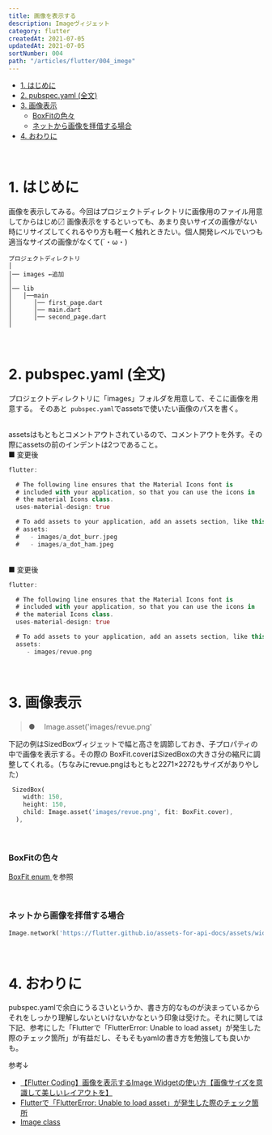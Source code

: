 ```yaml
---
title: 画像を表示する
description: Imageヴィジェット
category: flutter
createdAt: 2021-07-05
updatedAt: 2021-07-05
sortNumber: 004
path: "/articles/flutter/004_imege"
---
```


<nuxt-content-wrapper>

- [1. はじめに](#1-はじめに)
- [2. pubspec.yaml (全文)](#2-pubspecyaml-全文)
- [3. 画像表示](#3-画像表示)
    - [BoxFitの色々](#boxfitの色々)
    - [ネットから画像を拝借する場合](#ネットから画像を拝借する場合)
- [4. おわりに](#4-おわりに)

<br>

# 1. はじめに
画像を表示してみる。今回はプロジェクトディレクトリに画像用のファイル用意してからはじめ〼 画像表示をするといっても、あまり良いサイズの画像がない時にリサイズしてくれるやり方も軽ーく触れときたい。個人開発レベルでいつも適当なサイズの画像がなくて(´・ω・)

```
プロジェクトディレクトリ
│
│── images ←追加
│
│── lib
│   │──main
│      │── first_page.dart
│      │── main.dart
│      │── second_page.dart
│
```


<br>

# 2. pubspec.yaml (全文)
プロジェクトディレクトリに「images」フォルダを用意して、そこに画像を用意する。
そのあと` pubspec.yaml`でassetsで使いたい画像のパスを書く。

<br>
assetsはもともとコメントアウトされているので、コメントアウトを外す。その際にassetsの前のインデントは2つであること。

<br>
■ 変更後

```dart
flutter:

  # The following line ensures that the Material Icons font is
  # included with your application, so that you can use the icons in
  # the material Icons class.
  uses-material-design: true

  # To add assets to your application, add an assets section, like this:
  # assets:
  #   - images/a_dot_burr.jpeg
  #   - images/a_dot_ham.jpeg

```

<br>
■ 変更後

```dart
flutter:

  # The following line ensures that the Material Icons font is
  # included with your application, so that you can use the icons in
  # the material Icons class.
  uses-material-design: true

  # To add assets to your application, add an assets section, like this:
  assets:
     - images/revue.png

```

<br>

# 3. 画像表示
> ●　 Image.asset('images/revue.png'

下記の例はSizedBoxヴィジェットで幅と高さを調節しておき、子プロパティの中で画像を表示する。その際の BoxFit.coverはSizedBoxの大きさ分の縮尺に調整してくれる。（ちなみにrevue.pngはもともと2271×2272もサイズがありやした）
```dart
 SizedBox(
    width: 150,
    height: 150,
    child: Image.asset('images/revue.png', fit: BoxFit.cover),
  ),

```

<br>

### BoxFitの色々
[BoxFit enum ](https://api.flutter.dev/flutter/painting/BoxFit.html)を参照


<br>

### ネットから画像を拝借する場合
```dart
Image.network('https://flutter.github.io/assets-for-api-docs/assets/widgets/owl-2.jpg'),
```

<br>

# 4. おわりに
 pubspec.yamlで余白にうるさいというか、書き方的なものが決まっているからそれをしっかり理解しないといけないかなという印象は受けた。それに関しては下記、参考にした「Flutterで「FlutterError: Unable to load asset」が発生した際のチェック箇所」が有益だし、そもそもyamlの書き方を勉強しても良いかも。

参考↓
- [【Flutter Coding】画像を表示するImage Widgetの使い方【画像サイズを意識して美しいレイアウトを】](https://vector-ium.com/flutter-image-widget/)
- [Flutterで「FlutterError: Unable to load asset」が発生した際のチェック箇所](https://kamotora.net/system/flutter/fluttererror-unable-to-load-asset/)
- [Image class](https://api.flutter.dev/flutter/widgets/Image-class.html)

</nuxt-content-wrapper>
